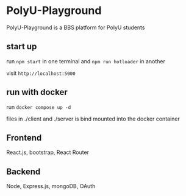 # PolyU-Playground
PolyU-Playground is a BBS platform for PolyU students

## start up

run `npm start` in one terminal and `npm run hotloader` in another

visit `http://localhost:5000`

## run with docker

run `docker compose up -d`

files in ./client and ./server is bind mounted into the docker container

## Frontend
React.js, bootstrap, React Router
## Backend
Node, Express.js, mongoDB, OAuth
